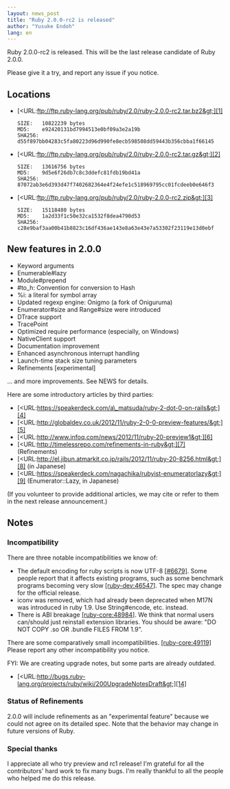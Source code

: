 ```yaml
---
layout: news_post
title: "Ruby 2.0.0-rc2 is released"
author: "Yusuke Endoh"
lang: en
---
```


Ruby 2.0.0-rc2 is released. This will be the last release candidate of
Ruby 2.0.0.

Please give it a try, and report any issue if you notice.

## Locations

* [&lt;URL:ftp://ftp.ruby-lang.org/pub/ruby/2.0/ruby-2.0.0-rc2.tar.bz2&gt;][1]

      SIZE:   10822239 bytes
      MD5:    e92420131bd7994513e0bf09a3e2a19b
      SHA256: d55f897bb04283c5fa80223d96d990fe8ecb598508dd59443b356cbba1f66145

* [&lt;URL:ftp://ftp.ruby-lang.org/pub/ruby/2.0/ruby-2.0.0-rc2.tar.gz&gt;][2]

      SIZE:   13616756 bytes
      MD5:    9d5e6f26db7c8c3ddefc81fdb19bd41a
      SHA256: 87072ab3e6d393d47f7402682364e4f24efe1c518969795cc01fcdeeb0e646f3

* [&lt;URL:ftp://ftp.ruby-lang.org/pub/ruby/2.0/ruby-2.0.0-rc2.zip&gt;][3]

      SIZE:   15118480 bytes
      MD5:    1a2d33f1c50e32ca1532f8dea4790d53
      SHA256: c28e9baf3aa00b41b8823c16df436ae143e8a63e43e7a53302f23119e13d0ebf

## New features in 2.0.0

* Keyword arguments
* Enumerable#lazy
* Module#prepend
* \#to\_h: Convention for conversion to Hash
* %i: a literal for symbol array
* Updated regexp engine: Onigmo (a fork of Oniguruma)
* Enumerator#size and Range#size were introduced
* DTrace support
* TracePoint
* Optimized require performance (especially, on Windows)
* NativeClient support
* Documentation improvement
* Enhanced asynchronous interrupt handling
* Launch-time stack size tuning parameters
* Refinements \[experimental\]

... and more improvements. See NEWS for details.

Here are some introductory articles by third parties:

* [&lt;URL:https://speakerdeck.com/a\_matsuda/ruby-2-dot-0-on-rails&gt;][4]
* [&lt;URL:http://globaldev.co.uk/2012/11/ruby-2-0-0-preview-features/&gt;][5]
* [&lt;URL:http://www.infoq.com/news/2012/11/ruby-20-preview1&gt;][6]
* [&lt;URL:http://timelessrepo.com/refinements-in-ruby&gt;][7]
  (Refinements)
* [&lt;URL:http://el.jibun.atmarkit.co.jp/rails/2012/11/ruby-20-8256.html&gt;][8]
  (in Japanese)
* [&lt;URL:https://speakerdeck.com/nagachika/rubyist-enumeratorlazy&gt;][9]
  (Enumerator::Lazy, in Japanese)

(If you volunteer to provide additional articles, we may cite or refer
to them in the next release announcement.)

## Notes

### Incompatibility

There are three notable incompatibilities we know of:

* The default encoding for ruby scripts is now UTF-8 [\[#6679\]][10].
  Some people report that it affects existing programs, such as some
  benchmark programs becoming very slow [\[ruby-dev:46547\]][11]. The
  spec may change for the official release.
* iconv was removed, which had already been deprecated when M17N was
  introduced in ruby 1.9. Use String#encode, etc. instead.
* There is ABI breakage [\[ruby-core:48984\]][12]. We think that normal
  users can/should just reinstall extension libraries. You should be
  aware: \"DO NOT COPY .so OR .bundle FILES FROM 1.9\".

There are some comparatively small incompatibilities.
[\[ruby-core:49119\]][13] Please report any other incompatibility you
notice.

FYI: We are creating upgrade notes, but some parts are already outdated.

* [&lt;URL:http://bugs.ruby-lang.org/projects/ruby/wiki/200UpgradeNotesDraft&gt;][14]

### Status of Refinements

2\.0.0 will include refinements as an \"experimental feature\" because we
could not agree on its detailed spec. Note that the behavior may change
in future versions of Ruby.

### Special thanks

I appreciate all who try preview and rc1 release! I\'m grateful for all
the contributors\' hard work to fix many bugs. I\'m really thankful to
all the people who helped me do this release.



[1]: ftp://ftp.ruby-lang.org/pub/ruby/2.0/ruby-2.0.0-rc2.tar.bz2 
[2]: ftp://ftp.ruby-lang.org/pub/ruby/2.0/ruby-2.0.0-rc2.tar.gz 
[3]: ftp://ftp.ruby-lang.org/pub/ruby/2.0/ruby-2.0.0-rc2.zip 
[4]: https://speakerdeck.com/a_matsuda/ruby-2-dot-0-on-rails 
[5]: http://globaldev.co.uk/2012/11/ruby-2-0-0-preview-features/ 
[6]: http://www.infoq.com/news/2012/11/ruby-20-preview1 
[7]: http://timelessrepo.com/refinements-in-ruby 
[8]: http://el.jibun.atmarkit.co.jp/rails/2012/11/ruby-20-8256.html 
[9]: https://speakerdeck.com/nagachika/rubyist-enumeratorlazy 
[10]: https://bugs.ruby-lang.org/issues/6679 
[11]: http://blade.nagaokaut.ac.jp/cgi-bin/scat.rb/ruby/ruby-dev/46547 
[12]: http://blade.nagaokaut.ac.jp/cgi-bin/scat.rb/ruby/ruby-core/48984 
[13]: http://blade.nagaokaut.ac.jp/cgi-bin/scat.rb/ruby/ruby-core/49119 
[14]: http://bugs.ruby-lang.org/projects/ruby/wiki/200UpgradeNotesDraft 
